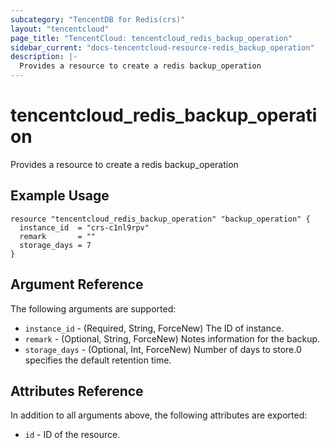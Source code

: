 ```yaml
---
subcategory: "TencentDB for Redis(crs)"
layout: "tencentcloud"
page_title: "TencentCloud: tencentcloud_redis_backup_operation"
sidebar_current: "docs-tencentcloud-resource-redis_backup_operation"
description: |-
  Provides a resource to create a redis backup_operation
---
```


# tencentcloud_redis_backup_operation

Provides a resource to create a redis backup_operation

## Example Usage

```hcl
resource "tencentcloud_redis_backup_operation" "backup_operation" {
  instance_id  = "crs-c1nl9rpv"
  remark       = ""
  storage_days = 7
}
```

## Argument Reference

The following arguments are supported:

* `instance_id` - (Required, String, ForceNew) The ID of instance.
* `remark` - (Optional, String, ForceNew) Notes information for the backup.
* `storage_days` - (Optional, Int, ForceNew) Number of days to store.0 specifies the default retention time.

## Attributes Reference

In addition to all arguments above, the following attributes are exported:

* `id` - ID of the resource.



